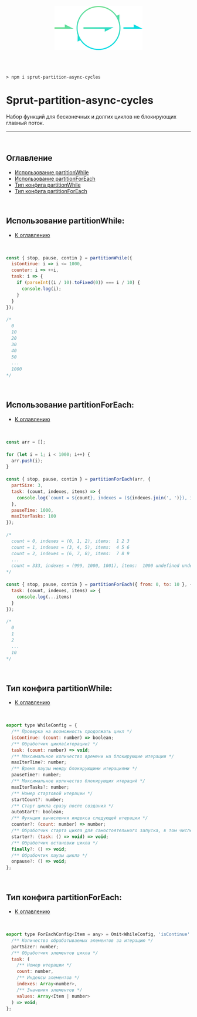 <br>
<br>
<p align="center"><img src="./icon.svg" width="240"></p>
<br>
<br>

```
> npm i sprut-partition-async-cycles
```

# Sprut-partition-async-cycles

Набор функций для бесконечных и долгих циклов не блокирующих главный поток.

---

<br>

## <span id="contents">Оглавление</span>

- [Использование partitionWhile](#partitionWhile)
- [Использование partitionForEach](#partitionForEach)
- [Тип конфига partitionWhile](#whileConfigType)
- [Тип конфига partitionForEach](#forEachConfigType)

<br>

## <span id="partitionWhile">Использование partitionWhile:</span>

- [К оглавлению](#contents)

<br>

```js
const { stop, pause, contin } = partitionWhile({
  isContinue: i => i <= 1000,
  counter: i => ++i,
  task: i => {
    if (parseInt((i / 10).toFixed(0)) === i / 10) {
      console.log(i);
    }
  }
});

/*
  0
  10
  20
  30
  40
  50
  ...
  1000
*/
```

<br>

## <span id="partitionForEach">Использование partitionForEach:</span>

- [К оглавлению](#contents)

<br>

```js
const arr = [];

for (let i = 1; i < 1000; i++) {
  arr.push(i);
}

const { stop, pause, contin } = partitionForEach(arr, {
  partSize: 3,
  task: (count, indexes, items) => {
    console.log(`count = ${count}, indexes = (${indexes.join(', ')}), items: `, ...items)
  },
  pauseTime: 1000,
  maxIterTasks: 100
});

/*
  count = 0, indexes = (0, 1, 2), items:  1 2 3
  count = 1, indexes = (3, 4, 5), items:  4 5 6
  count = 2, indexes = (6, 7, 8), items:  7 8 9
  ...
  count = 333, indexes = (999, 1000, 1001), items:  1000 undefined undefined
*/

const { stop, pause, contin } = partitionForEach({ from: 0, to: 10 }, {
  task: (count, indexes, items) => {
    console.log(...items)
  }
});

/*
  0
  1
  2
  ...
  10
*/
```

<br>

## <span id="whileConfigType">Тип конфига partitionWhile:</span>

- [К оглавлению](#contents)

<br>

```js
export type WhileConfig = {
  /** Проверка на возможность продолжать цикл */
  isContinue: (count: number) => boolean;
  /** Обработчик цикла(итерации) */
  task: (count: number) => void;
  /** Максимальное количество времени на блокирующие итерации */
  maxIterTime?: number;
  /** Время паузы между блокирующими итерациями */
  pauseTime?: number;
  /** Максимальное количество блокирующих итераций */
  maxIterTasks?: number;
  /** Номер стартовой итерации */
  startCount?: number;
  /** Старт цикла сразу после создания */
  autoStart?: boolean;
  /** Фукнция вычисления индекса следующей итерации */
  counter?: (count: number) => number;
  /** Обработчик старта цикла для самостоятельного запуска, в том числе асинхронно */
  starter?: (task: () => void) => void;
  /** Обработчик остановки цикла */
  finally?: () => void;
  /** Обрабочтик паузы цикла */
  onpause?: () => void;
};
```

<br>

## <span id="forEachConfigType">Тип конфига partitionForEach:</span>

- [К оглавлению](#contents)

<br>

```js
export type ForEachConfig<Item = any> = Omit<WhileConfig, 'isContinue' | 'counter' | 'startCount' | 'task'> & {
  /** Количество обрабатываемых элементов за итерацию */
  partSize?: number;
  /** Обработчик элементов цикла */
  task: (
    /** Номер итерации */
    count: number,
    /** Индексы элементов */
    indexes: Array<number>,
    /** Значения элементов */
    values: Array<Item | number>
  ) => void;
};
```
